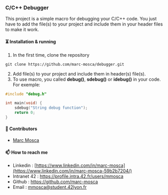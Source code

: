### C/C++ Debugger

This project is a simple macro for debugging your C/C++ code. You just have to add the file(s) to your project and include them in your header files to make it work.

#### ⏳ Installation & running

1. In the first time, clone the repository
```shell
git clone https://github.com/marc-mosca/debugger.git
```
2. Add file(s) to your project and include them in header(s) file(s).
3. To use macro, you called **debug()**, **sdebug()** or **idebug()** in your code. For exemple:
```c
#include "debug.h"

int main(void) {
	sdebug("String debug function");
	return 0;
}
```

#### 👤 Contributors

- [Marc Mosca](https://github.com/marc-mosca/)

#### 📫 How to reach me

- Linkedin : [https://www.linkedin.com/in/marc-mosca](https://www.linkedin.com/in/marc-mosca-59b2b7204/)
- Intranet 42 : https://profile.intra.42.fr/users/mmosca
- Github : https://github.com/marc-mosca
- Email : mmosca@student.42lyon.fr
